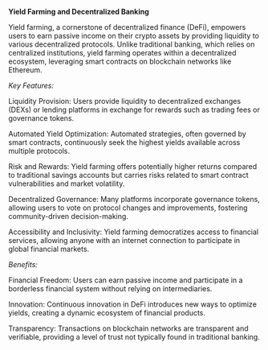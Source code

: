 **Yield Farming and Decentralized Banking**

Yield farming, a cornerstone of decentralized finance (DeFi), empowers users to earn passive income on their crypto assets by providing liquidity to various decentralized protocols. Unlike traditional banking, which relies on centralized institutions, yield farming operates within a decentralized ecosystem, leveraging smart contracts on blockchain networks like Ethereum.

*Key Features:*

Liquidity Provision: Users provide liquidity to decentralized exchanges (DEXs) or lending platforms in exchange for rewards such as trading fees or governance tokens.

Automated Yield Optimization: Automated strategies, often governed by smart contracts, continuously seek the highest yields available across multiple protocols.

Risk and Rewards: Yield farming offers potentially higher returns compared to traditional savings accounts but carries risks related to smart contract vulnerabilities and market volatility.

Decentralized Governance: Many platforms incorporate governance tokens, allowing users to vote on protocol changes and improvements, fostering community-driven decision-making.

Accessibility and Inclusivity: Yield farming democratizes access to financial services, allowing anyone with an internet connection to participate in global financial markets.

*Benefits:*

Financial Freedom: Users can earn passive income and participate in a borderless financial system without relying on intermediaries.

Innovation: Continuous innovation in DeFi introduces new ways to optimize yields, creating a dynamic ecosystem of financial products.

Transparency: Transactions on blockchain networks are transparent and verifiable, providing a level of trust not typically found in traditional banking.
